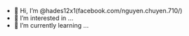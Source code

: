 - 👋 Hi, I’m @hades12x1(facebook.com/nguyen.chuyen.710/)
- 👀 I’m interested in ...
- 🌱 I’m currently learning ...

<!---
hades12x1/hades12x1 is a ✨ special ✨ repository because its `README.md` (this file) appears on your GitHub profile.
You can click the Preview link to take a look at your changes.
--->
